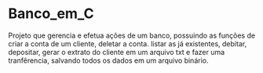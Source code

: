 # Banco_em_C
Projeto que gerencia e efetua ações de um banco, possuindo as funções de criar a conta de um cliente, deletar a conta. listar as já existentes, debitar, depositar, gerar o extrato do cliente em um arquivo txt e fazer uma tranfêrencia, salvando todos os dados em um arquivo binário.  